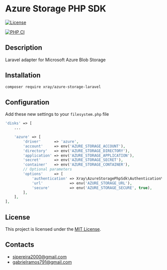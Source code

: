 # Azure Storage PHP SDK

[![License](https://img.shields.io/badge/license-MIT-blue.svg)](LICENSE)

[![PHP CI](https://github.com/xray-labs/azure-storage-php-sdk/actions/workflows/CI.yaml/badge.svg)](https://github.com/xray-labs/azure-storage-php-sdk/actions/workflows/CI.yaml)

## Description

Laravel adapter for Microsoft Azure Blob Storage

## Installation

```bash
composer require xray/azure-storage-laravel
```

## Configuration

Add these new settings to your `filesystem.php` file

```php
'disks' => [
    ...

    'azure' => [
        'driver'      => 'azure',
        'account'     => env('AZURE_STORAGE_ACCOUNT'),
        'directory'   => env('AZURE_STORAGE_DIRECTORY'),
        'application' => env('AZURE_STORAGE_APPLICATION'),
        'secret'      => env('AZURE_STORAGE_SECRET'),
        'container'   => env('AZURE_STORAGE_CONTAINER'),
        // Optional parameters
        'options'     => [
            'authentication' => Xray\AzureStoragePhpSdk\Authentication\MicrosoftEntraId::class,
            'url'            => env('AZURE_STORAGE_URL'),
            'secure'         => env('AZURE_STORAGE_SECURE', true),
        ],
    ],
],
```

## License

This project is licensed under the [MIT License](LICENSE).

## Contacts

- sjpereira2000@gmail.com
- gabrielramos791@gmail.com

